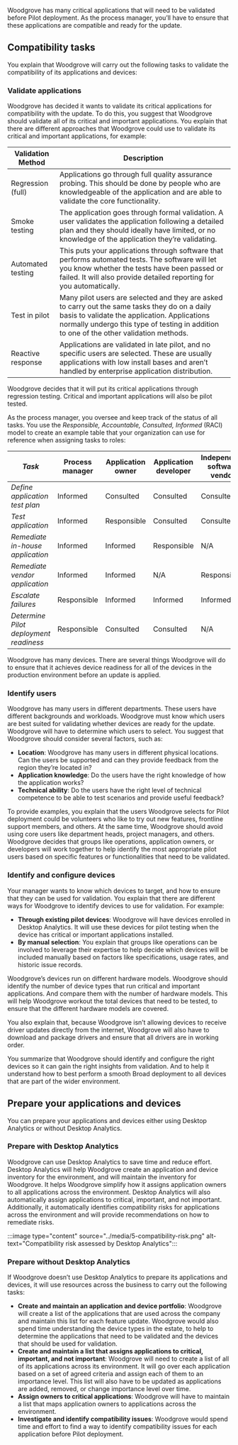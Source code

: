
Woodgrove has many critical applications that will need to be validated before Pilot deployment.  As the process manager, you’ll have to ensure that these applications are compatible and ready for the update. 

## Compatibility tasks

You explain that Woodgrove will carry out the following tasks to validate the compatibility of its applications and devices:

### Validate applications

Woodgrove has decided it wants to validate its critical applications for compatibility with the update. To do this, you suggest that Woodgrove should validate all of its critical and important applications.  You explain that there are different approaches that Woodgrove could use to validate its critical and important applications, for example:

|Validation Method  |Description  |
|---------|---------|
|Regression (full)|Applications go through full quality assurance probing. This should be done by people who are knowledgeable of the application and are able to validate the core functionality.|
|Smoke testing|The application goes through formal validation. A user validates the application following a detailed plan and they should ideally have limited, or no knowledge of the application they’re validating.|
|Automated testing |This puts your applications through software that performs automated tests. The software will let you know whether the tests have been passed or failed. It will also provide detailed reporting for you automatically.|
|Test in pilot|Many pilot users are selected and they are asked to carry out the same tasks they do on a daily basis to validate the application. Applications normally undergo this type of testing in addition to one of the other validation methods.|
|Reactive response |Applications are validated in late pilot, and no specific users are selected. These are usually applications with low install bases and aren’t handled by enterprise application distribution.|

Woodgrove decides that it will put its critical applications through regression testing. Critical and important applications will also be pilot tested.

As the process manager, you oversee and keep track of the status of all tasks. You use the *Responsible, Accountable, Consulted, Informed* (RACI) model to create an example table that your organization can use for reference when assigning tasks to roles:

|*Task*  |Process manager  |Application owner  |Application developer  |Independent software vendor|End-user computing|Operations|
|---------|---------|---------|---------|---------|---------|---------|
|*Define application test plan*|Informed|Consulted|Consulted|Consulted|Responsible|Consulted|
|*Test application*|Informed|Responsible|Consulted|Consulted|Informed|Informed|
|*Remediate in-house application*|Informed|Informed|Responsible|N/A|Informed|Informed|
|*Remediate vendor application*|Informed|Informed|N/A|Responsible|Informed|Informed|
|*Escalate failures*|Responsible|Informed|Informed|Informed|Informed|Informed|
|*Determine Pilot deployment readiness*|Responsible|Consulted|Consulted|N/A|Consulted|Consulted|

Woodgrove has many devices. There are several things Woodgrove will do to ensure that it achieves device readiness for all of the devices in the production environment before an update is applied.

### Identify users

Woodgrove has many users in different departments. These users have different backgrounds and workloads. Woodgrove must know which users are best suited for validating whether devices are ready for the update.  Woodgrove will have to determine which users to select. You suggest that Woodgrove should consider several factors, such as:
- **Location**: Woodgrove has many users in different physical locations. Can the users be supported and can they provide feedback from the region they’re located in?
- **Application knowledge**: Do the users have the right knowledge of how the application works?
- **Technical ability**: Do the users have the right level of technical competence to be able to test scenarios and provide useful feedback?

To provide examples, you explain that the users Woodgrove selects for Pilot deployment could be volunteers who like to try out new features, frontline support members, and others. At the same time, Woodgrove should avoid using core users like department heads, project managers, and others.  Woodgrove decides that groups like operations, application owners, or developers will work together to help identify the most appropriate pilot users based on specific features or functionalities that need to be validated.

### Identify and configure devices

Your manager wants to know which devices to target, and how to ensure that they can be used for validation. You explain that there are different ways for Woodgrove to identify devices to use for validation. For example:

- **Through existing pilot devices**: Woodgrove will have devices enrolled in Desktop Analytics. It will use these devices for pilot testing when the device has critical or important applications installed.
- **By manual selection**: You explain that groups like operations can be involved to leverage their expertise to help decide which devices will be included manually based on factors like specifications, usage rates, and historic issue records.  

Woodgrove’s devices run on different hardware models. Woodgrove should identify the number of device types that run critical and important applications. And compare them with the number of hardware models. This will help Woodgrove workout the total devices that need to be tested, to ensure that the different hardware models are covered.

You also explain that, because Woodgrove isn’t allowing devices to receive driver updates directly from the internet, Woodgrove will also have to download and package drivers and ensure that all drivers are in working order.

You summarize that Woodgrove should identify and configure the right devices so it can gain the right insights from validation.  And to help it understand how to best perform a smooth Broad deployment to all devices that are part of the wider environment.

## Prepare your applications and devices

You can prepare your applications and devices either using Desktop Analytics or without Desktop Analytics.

### Prepare with Desktop Analytics

Woodgrove can use Desktop Analytics to save time and reduce effort.  Desktop Analytics will help Woodgrove create an application and device inventory for the environment, and will maintain the inventory for Woodgrove. It helps Woodgrove simplify how it assigns application owners to all applications across the environment. Desktop Analytics will also automatically assign applications to critical, important, and not important. Additionally, it automatically identifies compatibility risks for applications across the environment and will provide recommendations on how to remediate risks.

:::image type="content" source="../media/5-compatibility-risk.png" alt-text="Compatibility risk assessed by Desktop Analytics":::

### Prepare without Desktop Analytics

If Woodgrove doesn’t use Desktop Analytics to prepare its applications and devices, it will use resources across the business to carry out the following tasks:

- **Create and maintain an application and device portfolio**: Woodgrove will create a list of the applications that are used across the company and maintain this list for each feature update. Woodgrove would also spend time understanding the device types in the estate, to help to determine the applications that need to be validated and the devices that should be used for validation. 
- **Create and maintain a list that assigns applications to critical, important, and not important**: Woodgrove will need to create a list of all of its applications across its environment. It will go over each application based on a set of agreed criteria and assign each of them to an importance level. This list will also have to be updated as applications are added, removed, or change importance level over time.
- **Assign owners to critical applications**: Woodgrove will have to maintain a list that maps application owners to applications across the environment.
- **Investigate and identify compatibility issues**: Woodgrove would spend time and effort to find a way to identify compatibility issues for each application before Pilot deployment.
